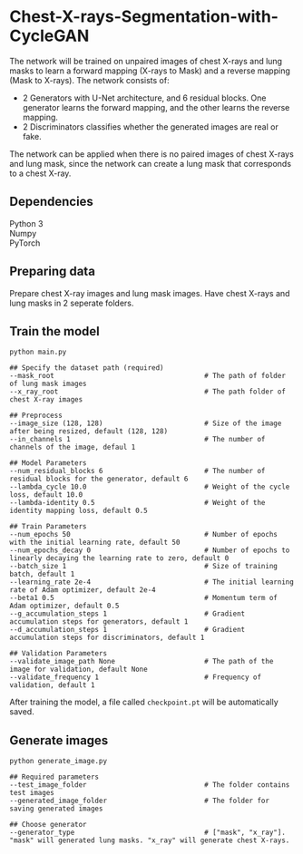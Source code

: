 # Chest-X-rays-Segmentation-with-CycleGAN

The network will be trained on unpaired images of chest X-rays and lung masks to learn a forward mapping (X-rays to Mask) and a reverse mapping (Mask to X-rays). The network consists of:
* 2 Generators with U-Net architecture, and 6 residual blocks. One generator learns the forward mapping, and the other learns the reverse mapping.
* 2 Discriminators classifies whether the generated images are real or fake. <br/>

The network can be applied when there is no paired images of chest X-rays and lung mask, since the network can create a lung mask that corresponds to a chest X-ray.

## Dependencies
Python 3 <br/>
Numpy <br/>
PyTorch <br/>

## Preparing data
Prepare chest X-ray images and lung mask images. Have chest X-rays and lung masks in 2 seperate folders.

## Train the model
```
python main.py

## Specify the dataset path (required)
--mask_root                                     # The path of folder of lung mask images
--x_ray_root                                    # The path folder of chest X-ray images

## Preprocess 
--image_size (128, 128)                         # Size of the image after being resized, default (128, 128)
--in_channels 1                                 # The number of channels of the image, defaul 1

## Model Parameters
--num_residual_blocks 6                         # The number of residual blocks for the generator, default 6
--lambda_cycle 10.0                             # Weight of the cycle loss, default 10.0
--lambda-identity 0.5                           # Weight of the identity mapping loss, default 0.5

## Train Parameters 
--num_epochs 50                                 # Number of epochs with the initial learning rate, default 50
--num_epochs_decay 0                            # Number of epochs to linearly decaying the learning rate to zero, default 0
--batch_size 1                                  # Size of training batch, default 1
--learning_rate 2e-4                            # The initial learning rate of Adam optimizer, default 2e-4
--beta1 0.5                                     # Momentum term of Adam optimizer, default 0.5
--g_accumulation_steps 1                        # Gradient accumulation steps for generators, default 1
--d_accumulation_steps 1                        # Gradient accumulation steps for discriminators, default 1

## Validation Parameters
--validate_image_path None                      # The path of the image for validation, default None
--validate_frequency 1                          # Frequency of validation, default 1
```

After training the model, a file called `checkpoint.pt` will be automatically saved.

## Generate images
```
python generate_image.py

## Required parameters
--test_image_folder                             # The folder contains test images
--generated_image_folder                        # The folder for saving generated images

## Choose generator
--generator_type                                # ["mask", "x_ray"]. "mask" will generated lung masks. "x_ray" will generate chest X-rays.
```
